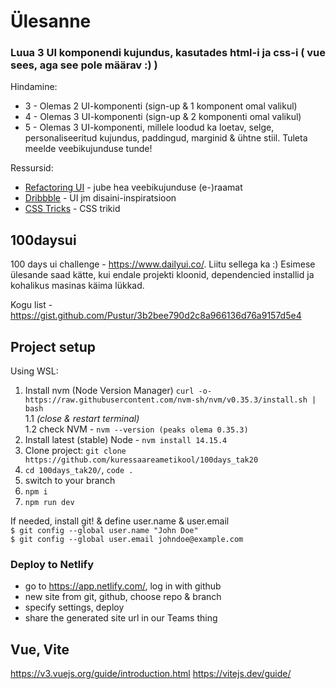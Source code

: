 # Ülesanne  
### Luua 3 UI komponendi kujundus, kasutades html-i ja css-i ( vue sees, aga see pole määrav :) )  
Hindamine:
- 3 - Olemas 2 UI-komponenti (sign-up & 1 komponent omal valikul)
- 4 - Olemas 3 UI-komponenti (sign-up & 2 komponenti omal valikul)
- 5 - Olemas 3 UI-komponenti, millele loodud ka loetav, selge, personaliseeritud kujundus, paddingud, marginid & ühtne stiil. Tuleta meelde veebikujunduse tunde!

Ressursid:
- [Refactoring UI](https://drive.google.com/file/d/1xXhy5F-4QnuBOH0TTj8XlT53WuiD6XWV/view?usp=sharing) - jube hea veebikujunduse (e-)raamat
- [Dribbble](https://dribbble.com/) - UI jm disaini-inspiratsioon
- [CSS Tricks](https://css-tricks.com/) - CSS trikid

## 100daysui

100 days ui challenge - https://www.dailyui.co/. Liitu sellega ka :) Esimese ülesande saad kätte, kui endale projekti kloonid, dependencied installid ja kohalikus masinas käima lükkad.

Kogu list - https://gist.github.com/Pustur/3b2bee790d2c8a966136d76a9157d5e4

## Project setup
Using WSL:  
1. Install nvm (Node Version Manager) `curl -o- https://raw.githubusercontent.com/nvm-sh/nvm/v0.35.3/install.sh | bash`  
1.1 *(close & restart terminal)*  
1.2 check NVM - `nvm --version (peaks olema 0.35.3)`  
2. Install latest (stable) Node - `nvm install 14.15.4`
3. Clone project: `git clone https://github.com/kuressaareametikool/100days_tak20`  
4. `cd 100days_tak20/`, `code .`
5. switch to your <your name> branch
6. `npm i`
7. `npm run dev`

If needed, install git!
& define user.name & user.email   
`$ git config --global user.name "John Doe"`  
`$ git config --global user.email johndoe@example.com`

### Deploy to Netlify
- go to https://app.netlify.com/, log in with github
- new site from git, github, choose repo & branch
- specify settings, deploy
- share the generated site url in our Teams thing

## Vue, Vite
https://v3.vuejs.org/guide/introduction.html
https://vitejs.dev/guide/
